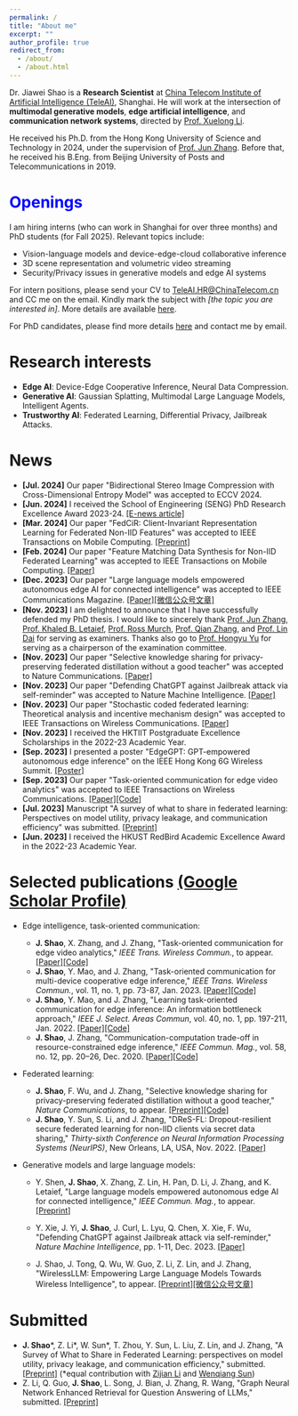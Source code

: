 ```yaml
---
permalink: /
title: "About me"
excerpt: ""
author_profile: true
redirect_from: 
  - /about/
  - /about.html
---
```


<!-- This is the front page of a website that is powered by the [academicpages template](https://github.com/academicpages/academicpages.github.io) and hosted on GitHub pages. [GitHub pages](https://pages.github.com) is a free service in which websites are built and hosted from code and data stored in a GitHub repository, automatically updating when a new commit is made to the respository. This template was forked from the [Minimal Mistakes Jekyll Theme](https://mmistakes.github.io/minimal-mistakes/) created by Michael Rose, and then extended to support the kinds of content that academics have: publications, talks, teaching, a portfolio, blog posts, and a dynamically-generated CV. You can fork [this repository](https://github.com/academicpages/academicpages.github.io) right now, modify the configuration and markdown files, add your own PDFs and other content, and have your own site for free, with no ads! An older version of this template powers my own personal website at [stuartgeiger.com](http://stuartgeiger.com), which uses [this Github repository](https://github.com/staeiou/staeiou.github.io). -->

<!--	- I closely collaborated with [Dr. Yifei Shen](https://www.microsoft.com/en-us/research/people/yifeishen/), [Dr. Yuyi Mao](https://sites.google.com/site/ymaoust), and [Prof. Songze Li](https://songzli.github.io/). 

at [Hong Kong University of Science and Technology (HKUST)](https://hkust.edu.hk/).


-->


<!--

I am currently a Postdoc Fellow with the Department of Electronic and Computer Engineering at the Hong Kong University of Science and Technology (HKUST), where I received my Ph.D. under the supervision of [Prof. Jun Zhang](https://eejzhang.people.ust.hk/) in 2024. Before that, I received my B.Eng. in Telecommunication Engineering from Beijing University of Posts and Telecommunications (BUPT) in 2019.

-->


Dr. Jiawei Shao is a **Research Scientist** at [China Telecom Institute of Artificial Intelligence (TeleAI)](https://mp.weixin.qq.com/s/CuMnVZbUJIyXq9DrH3JGDA), Shanghai. He will work at the intersection of **multimodal generative models**, **edge artificial intelligence**, and **communication network systems**, directed by [Prof. Xuelong Li](https://iopen.nwpu.edu.cn/info/1329/1171.htm). 

He received his Ph.D. from the Hong Kong University of Science and Technology in 2024, under the supervision of [Prof. Jun Zhang](https://eejzhang.people.ust.hk/). Before that, he received his B.Eng. from Beijing University of Posts and Telecommunications in 2019.



# <span style="color:blue"> Openings </span>



I am hiring interns (who can work in Shanghai for over three months) and PhD students (for Fall 2025). Relevant topics include:

- Vision-language models and device-edge-cloud collaborative inference
- 3D scene representation and volumetric video streaming
- Security/Privacy issues in generative models and edge AI systems

<!--
- 3D scene representation and volumetric video streaming
-  Multimodal large language models and device-edge-cloud collaborative inference **(High priority)**
-->

For intern positions, please send your CV to TeleAI.HR@ChinaTelecom.cn and CC me on the email. Kindly mark the subject with _[the topic you are interested in]_. More details are available [here](https://mp.weixin.qq.com/s/w9taJWYHoBJZZ228BJQZUQ).

For PhD candidates, please find more details [here](https://mp.weixin.qq.com/s/vUyOTLywdUNlLGk1ZvUpWA) and contact me by email.



<!--
<span style="color:red"> Please send your CV to TeleAI.HR@ChinaTelecom.cn and CC me on the email.</span> Kindly mark the subject with _[the topic you are interested in]_. More details are available [here](https://mp.weixin.qq.com/s/w9taJWYHoBJZZ228BJQZUQ) and 
 -->




# Research interests
- **Edge AI**: Device-Edge Cooperative Inference, Neural Data Compression.
- **Generative AI**: Gaussian Splatting, Multimodal Large Language Models, Intelligent Agents.
- **Trustworthy AI**: Federated Learning, Differential Privacy, Jailbreak Attacks.

<!--	- I spent three months at [Microsoft Research Asia](https://www.microsoft.com/en-us/research/lab/microsoft-research-asia/) since Jan. 2023. -->

<!-- particularly in

including edge AI, task-oriented communication,
 -->
<!-- general area of machine learning and wireless communication, particularly in learning theory, high-dimensional data analysis, non-convex optimization and applications in the future wireless network.
 -->
<!-- Short Bio
======
I ...
 -->

<!-- News
======
- [Apr., 2022] One paper on coded computing and federated learning is accepted to ISIT 2022:  -->

# News
- **[Jul. 2024]** Our paper "Bidirectional Stereo Image Compression with Cross-Dimensional Entropy Model" was accepted to ECCV 2024.
- **[Jun. 2024]** I received the School of Engineering (SENG) PhD Research Excellence Award 2023-24. [[E-news article]](https://seng.hkust.edu.hk/news/20240608/electronic-and-computer-engineering-phd-graduate-recognized-research-privacy-preserving-distributed-learning)
- **[Mar. 2024]** Our paper "FedCiR: Client-Invariant Representation Learning for Federated Non-IID Features" was accepted to IEEE Transactions on Mobile Computing. [[Preprint]](https://arxiv.org/abs/2308.15786)
- **[Feb. 2024]** Our paper "Feature Matching Data Synthesis for Non-IID Federated Learning" was accepted to IEEE Transactions on Mobile Computing. [[Paper]](https://ieeexplore.ieee.org/document/10433716)
- **[Dec. 2023]** Our paper "Large language models empowered autonomous edge AI for connected intelligence" was accepted to IEEE Communications Magazine. [[Paper]](https://ieeexplore.ieee.org/document/10384606)[[微信公众号文章]](https://mp.weixin.qq.com/s/r6uoiicr0fqQ1S9zlhB4wg)
- **[Nov. 2023]** I am delighted to announce that I have successfully defended my PhD thesis. I would like to sincerely thank [Prof. Jun Zhang](https://eejzhang.people.ust.hk/), [Prof. Khaled B. Letaief](https://eekhaled.home.ece.ust.hk/), [Prof. Ross Murch](https://eermurch.home.ece.ust.hk/), [Prof. Qian Zhang](https://home.cse.ust.hk/~qianzh/), and [Prof. Lin Dai](https://www.ee.cityu.edu.hk/~lindai/) for serving as examiners. Thanks also go to [Prof. Hongyu Yu](https://seng.hkust.edu.hk/about/people/faculty/hongyu-yu) for serving as a chairperson of the examination committee.
- **[Nov. 2023]** Our paper "Selective knowledge sharing for privacy-preserving federated distillation without a good teacher" was accepted to Nature Communications. [[Paper]](https://www.nature.com/articles/s41467-023-44383-9)
- **[Nov. 2023]** Our paper "Defending ChatGPT against Jailbreak attack via self-reminder" was accepted to Nature Machine Intelligence. [[Paper]](https://www.nature.com/articles/s42256-023-00765-8#:~:text=We%20find%20that%20ChatGPT's%20performance,standard%20natural%20language%20generation%20tasks.)
- **[Nov. 2023]** Our paper "Stochastic coded federated learning: Theoretical analysis and incentive mechanism design" was accepted to IEEE Transactions on Wireless Communications. [[Paper]](https://ieeexplore.ieee.org/abstract/document/10336724)
- **[Nov. 2023]** I received the HKTIIT Postgraduate Excellence Scholarships in the 2022-23 Academic Year.
- **[Sep. 2023]** I presented a poster "EdgeGPT: GPT-empowered autonomous edge inference" on the IEEE Hong Kong 6G Wireless Summit. [[Poster]](https://github.com/shaojiawei07/shaojiawei07.github.io/tree/main/images/Jiawei_Poster_EdgeGPT.pdf)
- **[Sep. 2023]** Our paper "Task-oriented communication for edge video analytics" was accepted to IEEE Transactions on Wireless Communications. [[Paper]](https://ieeexplore.ieee.org/stamp/stamp.jsp?tp=&arnumber=10258036)[[Code]](https://github.com/shaojiawei07/TOCOM-TEM)
- **[Jul. 2023]** Manuscript "A survey of what to share in federated learning: Perspectives on model utility, privacy leakage, and communication efficiency" was submitted. [[Preprint]](https://arxiv.org/abs/2307.10655)
- **[Jun. 2023]** I received the HKUST RedBird Academic Excellence Award in the 2022-23 Academic Year.


<!-- 
**[Apr. 2023]** Our paper "Low-complexity deep video compression with a distributed coding architecture" was accepted to ICME 2023. [[Paper]](https://www.computer.org/csdl/proceedings-article/icme/2023/689100c537/1PTNbxbOwdq)[[Code]](https://github.com/Xinjie-Q/Distributed-DVC)
 -->

<!--
- **[Jun. 2024]** Manuscript "WirelessLLM: Empowering large language models towards wireless intelligence" was accepted. [[Preprint]](https://arxiv.org/abs/2405.17053)[[微信公众号文章]](https://mp.weixin.qq.com/s/-qL3kDFQlvOPAvwIySgTAQ) -->





# Selected publications [(Google Scholar Profile)](https://scholar.google.com/citations?user=p26zthIAAAAJ&hl=en)


- Edge intelligence, task-oriented communication:
	- **J. Shao**, X. Zhang, and J. Zhang, "Task-oriented communication for edge video analytics," *IEEE Trans. Wireless Commun.*, to appear. [[Paper]](https://ieeexplore.ieee.org/stamp/stamp.jsp?tp=&arnumber=10258036)[[Code]](https://github.com/shaojiawei07/TOCOM-TEM)
	- **J. Shao**, Y. Mao, and J. Zhang, "Task-oriented communication for multi-device cooperative edge inference," *IEEE Trans. Wireless Commun.*, vol. 11, no. 1, pp. 73-87, Jan. 2023. [[Paper]](https://ieeexplore.ieee.org/document/9837474)[[Code]](https://github.com/shaojiawei07/VDDIB-SR)
	- **J. Shao**, Y. Mao, and J. Zhang, "Learning task-oriented communication for edge inference: An information bottleneck approach," *IEEE J. Select. Areas Commun*, vol. 40, no. 1, pp. 197-211, Jan. 2022. [[Paper]](https://ieeexplore.ieee.org/document/9606667)[[Code]](https://github.com/shaojiawei07/VL-VFE)
	- **J. Shao**, J. Zhang, "Communication-computation trade-off in resource-constrained edge inference," *IEEE Commun. Mag.*, vol. 58, no. 12, pp. 20–26, Dec. 2020. [[Paper]](https://ieeexplore.ieee.org/document/9311935)[[Code]](https://github.com/shaojiawei07/Edge_Inference_three-step_framework)


- Federated learning:
	- **J. Shao**, F. Wu, and J. Zhang, "Selective knowledge sharing for privacy-preserving federated distillation without a good teacher," *Nature Communications*, to appear. [[Preprint]](https://arxiv.org/abs/2304.01731)[[Code]](https://github.com/shaojiawei07/Selective-FD)
	- **J. Shao**, Y. Sun, S. Li, and J. Zhang, "DReS-FL: Dropout-resilient secure federated learning for non-IID clients via secret data sharing," *Thirty-sixth Conference on Neural Information Processing Systems (NeurIPS)*, New Orleans, LA, USA, Nov. 2022. [[Paper]](https://proceedings.neurips.cc/paper_files/paper/2022/file/448fc91f669c15d10364ee01d512cc10-Paper-Conference.pdf)


- Generative models and large language models:
	- Y. Shen, **J. Shao**, X. Zhang, Z. Lin, H. Pan, D. Li, J. Zhang, and K. Letaief, "Large language models empowered autonomous edge AI for connected intelligence," *IEEE Commun. Mag.*, to appear. [[Preprint]](https://arxiv.org/pdf/2307.02779.pdf)
	- Y. Xie, J. Yi, **J. Shao**, J. Curl, L. Lyu, Q. Chen, X. Xie, F. Wu, "Defending ChatGPT against Jailbreak attack via self-reminder," *Nature Machine Intelligence*, pp. 1-11, Dec. 2023. [[Paper]](https://www.nature.com/articles/s42256-023-00765-8#:~:text=We%20find%20that%20ChatGPT's%20performance,standard%20natural%20language%20generation%20tasks.)

	- J. Shao, J. Tong, Q. Wu, W. Guo, Z. Li, Z. Lin, and J. Zhang, "WirelessLLM: Empowering Large Language Models Towards Wireless Intelligence", to appear. [[Preprint]](https://arxiv.org/abs/2405.17053)[[微信公众号文章]](https://mp.weixin.qq.com/s/-qL3kDFQlvOPAvwIySgTAQ)


# Submitted

- **J. Shao**\*, Z. Li\*, W. Sun\*, T. Zhou, Y. Sun, L. Liu, Z. Lin, and J. Zhang, "A Survey of What to Share in Federated Learning: perspectives on model utility, privacy leakage, and communication efficiency," submitted. [[Preprint]](https://arxiv.org/abs/2307.10655) (\*equal contribution with [Zijian Li](https://scholar.google.com/citations?user=ocn7vOMAAAAJ&hl=en) and [Wenqiang Sun](https://github.com/wenqsun))
- Z. Li, Q. Guo, **J. Shao**, L. Song, J. Bian, J. Zhang, R. Wang, "Graph Neural Network Enhanced Retrieval for Question Answering of LLMs," submitted. [[Preprint]](https://arxiv.org/abs/2406.06572)





<!-- 
Y. Sun, **J. Shao**, Y. Mao, and J. Zhang, "Asynchronous semi-decentralized federated edge learning for heterogenous clients," *IEEE Int. Conf. Commun. (ICC)*, Seoul, South Korea, May 2022. [[Paper]](https://arxiv.org/abs/2112.04737)
Y. Sun, **J. Shao**, Y. Mao, J. Wang, and J. Zhang, "Semi-decentralized federated edge learning for fast convergence on non-IID data," *IEEE Wireless Commun. Networking Conf. (WCNC)*, Austin, TX, USA, Apr. 2022. [[Paper]](https://arxiv.org/abs/2104.12678)[[Slides]](https://hiyuchang.github.io/assets/slides/SD-FEEL_2022WCNC.pdf)
Z. Li, **J. Shao**, J. Wang, Y. Mao, and J. Zhang, "Federated Learning with GAN-based Data Synthesis for Non-IID Clients," *Int. Workshop Trustworthy Federated Learn. Conjunction IJCAI 2022 (FL-IJCAI'22)*, Vienna, Austria, Jul. 2022. [[Paper]](https://arxiv.org/abs/2206.05507)
 -->
 

<!-- Like many other Jekyll-based GitHub Pages templates, academicpages makes you separate the website's content from its form. The content & metadata of your website are in structured markdown files, while various other files constitute the theme, specifying how to transform that content & metadata into HTML pages. You keep these various markdown (.md), YAML (.yml), HTML, and CSS files in a public GitHub repository. Each time you commit and push an update to the repository, the [GitHub pages](https://pages.github.com/) service creates static HTML pages based on these files, which are hosted on GitHub's servers free of charge. -->

<!-- Many of the features of dynamic content management systems (like Wordpress) can be achieved in this fashion, using a fraction of the computational resources and with far less vulnerability to hacking and DDoSing. You can also modify the theme to your heart's content without touching the content of your site. If you get to a point where you've broken something in Jekyll/HTML/CSS beyond repair, your markdown files describing your talks, publications, etc. are safe. You can rollback the changes or even delete the repository and start over -- just be sure to save the markdown files! Finally, you can also write scripts that process the structured data on the site, such as [this one](https://github.com/academicpages/academicpages.github.io/blob/master/talkmap.ipynb) that analyzes metadata in pages about talks to display [a map of every location you've given a talk](https://academicpages.github.io/talkmap.html). -->

<!-- Getting started
======
1. Register a GitHub account if you don't have one and confirm your e-mail (required!)
1. Fork [this repository](https://github.com/academicpages/academicpages.github.io) by clicking the "fork" button in the top right. 
1. Go to the repository's settings (rightmost item in the tabs that start with "Code", should be below "Unwatch"). Rename the repository "[your GitHub username].github.io", which will also be your website's URL.
1. Set site-wide configuration and create content & metadata (see below -- also see [this set of diffs](http://archive.is/3TPas) showing what files were changed to set up [an example site](https://getorg-testacct.github.io) for a user with the username "getorg-testacct")
1. Upload any files (like PDFs, .zip files, etc.) to the files/ directory. They will appear at https://[your GitHub username].github.io/files/example.pdf.  
1. Check status by going to the repository settings, in the "GitHub pages" section -->

<!-- Site-wide configuration
------
The main configuration file for the site is in the base directory in [_config.yml](https://github.com/academicpages/academicpages.github.io/blob/master/_config.yml), which defines the content in the sidebars and other site-wide features. You will need to replace the default variables with ones about yourself and your site's github repository. The configuration file for the top menu is in [_data/navigation.yml](https://github.com/academicpages/academicpages.github.io/blob/master/_data/navigation.yml). For example, if you don't have a portfolio or blog posts, you can remove those items from that navigation.yml file to remove them from the header. 

Create content & metadata
------
For site content, there is one markdown file for each type of content, which are stored in directories like _publications, _talks, _posts, _teaching, or _pages. For example, each talk is a markdown file in the [_talks directory](https://github.com/academicpages/academicpages.github.io/tree/master/_talks). At the top of each markdown file is structured data in YAML about the talk, which the theme will parse to do lots of cool stuff. The same structured data about a talk is used to generate the list of talks on the [Talks page](https://academicpages.github.io/talks), each [individual page](https://academicpages.github.io/talks/2012-03-01-talk-1) for specific talks, the talks section for the [CV page](https://academicpages.github.io/cv), and the [map of places you've given a talk](https://academicpages.github.io/talkmap.html) (if you run this [python file](https://github.com/academicpages/academicpages.github.io/blob/master/talkmap.py) or [Jupyter notebook](https://github.com/academicpages/academicpages.github.io/blob/master/talkmap.ipynb), which creates the HTML for the map based on the contents of the _talks directory). -->

<!-- **Markdown generator**

I have also created [a set of Jupyter notebooks](https://github.com/academicpages/academicpages.github.io/tree/master/markdown_generator
) that converts a CSV containing structured data about talks or presentations into individual markdown files that will be properly formatted for the academicpages template. The sample CSVs in that directory are the ones I used to create my own personal website at stuartgeiger.com. My usual workflow is that I keep a spreadsheet of my publications and talks, then run the code in these notebooks to generate the markdown files, then commit and push them to the GitHub repository.

How to edit your site's GitHub repository
------
Many people use a git client to create files on their local computer and then push them to GitHub's servers. If you are not familiar with git, you can directly edit these configuration and markdown files directly in the github.com interface. Navigate to a file (like [this one](https://github.com/academicpages/academicpages.github.io/blob/master/_talks/2012-03-01-talk-1.md) and click the pencil icon in the top right of the content preview (to the right of the "Raw | Blame | History" buttons). You can delete a file by clicking the trashcan icon to the right of the pencil icon. You can also create new files or upload files by navigating to a directory and clicking the "Create new file" or "Upload files" buttons. 

Example: editing a markdown file for a talk
![Editing a markdown file for a talk](/images/editing-talk.png)

For more info
------
More info about configuring academicpages can be found in [the guide](https://academicpages.github.io/markdown/). The [guides for the Minimal Mistakes theme](https://mmistakes.github.io/minimal-mistakes/docs/configuration/) (which this theme was forked from) might also be helpful.
 -->
